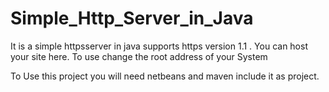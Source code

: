 # Simple_Http_Server_in_Java
It is a simple httpsserver in java supports https version 1.1 . You can host your site here. To use change the root address of your System

To Use this project 
you will need netbeans and maven
include it as project.
